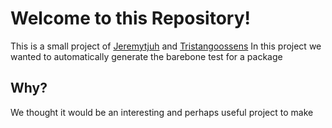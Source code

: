 # Welcome to this Repository!
This is a small project of [Jeremytjuh](https://github.com/Jeremytjuh "Jeremytjuh's profile") and [Tristangoossens](https://github.com/tristangoossens "Tristangoossens profile")
In this project we wanted to automatically generate the barebone test for a package

## Why?
We thought it would be an interesting and perhaps useful project to make
